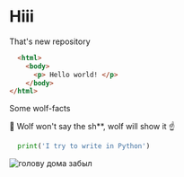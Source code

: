 # Hiii
That's new repository
``` html
  <html>
    <body>
      <p> Hello world! </p>
    </body>
</html>
```
Some wolf-facts 

:wolf: Wolf won't say the sh**, wolf will show it :point_up:

``` python
  print('I try to write in Python')
```
![голову дома забыл](https://user-images.githubusercontent.com/59179698/136330453-95a1ff3a-8889-46c8-9167-af2e33473e99.jpg)
